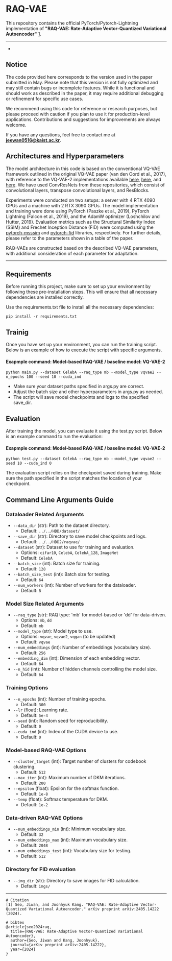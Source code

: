 # RAQ-VAE
This repository contains the official PyTorch/Pytorch-Lightning implementation of **"RAQ-VAE: Rate-Adaptive Vector-Quantized Variational Autoencoder"** [1](https://arxiv.org/abs/2405.14222).

---

+
## Notice

The code provided here corresponds to the version used in the paper submitted in May. Please note that this version is not fully optimized and may still contain bugs or incomplete features. While it is functional and should work as described in the paper, it may require additional debugging or refinement for specific use cases.

We recommend using this code for reference or research purposes, but please proceed with caution if you plan to use it for production-level applications. Contributions and suggestions for improvements are always welcome.

If you have any questions, feel free to contact me at **jeewan0516@kaist.ac.kr**.


## Architectures and Hyperparameters

The model architecture in this code is based on the conventional VQ-VAE framework outlined in the original VQ-VAE paper (van den Oord et al., 2017), with reference to the VQ-VAE-2 implementations available [here](https://github.com/mattiasxu/VQVAE-2), [here](https://github.com/rosinality/vq-vae-2-pytorch), and [here](https://github.com/EugenHotaj/pytorch-generative). We have used ConvResNets from these repositories, which consist of convolutional layers, transpose convolutional layers, and ResBlocks. 

Experiments were conducted on two setups: a server with 4 RTX 4090 GPUs and a machine with 2 RTX 3090 GPUs. The model implementation and training were done using PyTorch (Paszke et al., 2019), PyTorch Lightning (Falcon et al., 2019), and the AdamW optimizer (Loshchilov and Hutter, 2019). Evaluation metrics such as the Structural Similarity Index (SSIM) and Frechet Inception Distance (FID) were computed using the [pytorch-msssim](https://github.com/VainF/pytorch-msssim) and [pytorch-fid](https://github.com/mseitzer/pytorch-fid) libraries, respectively. For further details, please refer to the parameters shown in a table of the paper.

RAQ-VAEs are constructed based on the described VQ-VAE parameters, with additional consideration of each parameter for adaptation.

---

## Requirements

Before running this project, make sure to set up your environment by following these pre-installation steps. This will ensure that all necessary dependencies are installed correctly.

Use the requirements.txt file to install all the necessary dependencies:

    pip install -r requirements.txt


## Trainig

Once you have set up your environment, you can run the training script. Below is an example of how to execute the script with specific arguments.

#### Exapmple command: Model-based RAQ-VAE / baseline model: VQ-VAE-2

    python main.py --dataset CelebA --raq_type mb --model_type vqvae2 --n_epochs 100 --seed 10 --cuda_ind 

- Make sure your dataset paths specified in args.py are correct.
- Adjust the batch size and other hyperparameters in args.py as needed.
- The script will save model checkpoints and logs to the specified save_dir.


## Evaluation

After training the model, you can evaluate it using the test.py script. Below is an example command to run the evaluation:

#### Exapmple command: Model-based RAQ-VAE / baseline model: VQ-VAE-2

    python test.py --dataset CelebA --raq_type mb --model_type vqvae2 --seed 10 --cuda_ind 0

The evaluation script relies on the checkpoint saved during training. Make sure the path specified in the script matches the location of your checkpoint.



## Command Line Arguments Guide


### Dataloader Related Arguments

- `--data_dir` (str): Path to the dataset directory.
  - Default: `../../HDD/dataset/`
- `--save_dir` (str): Directory to save model checkpoints and logs.
  - Default: `../../HDD2/raqvae/`
- `--dataset` (str): Dataset to use for training and evaluation.
  - Options: `cifar10`, `CelebA`, `CelebA_128`, `ImageNet`
  - Default: `CelebA`
- `--batch_size` (int): Batch size for training.
  - Default: `128`
- `--batch_size_test` (int): Batch size for testing.
  - Default: `64`
- `--num_workers` (int): Number of workers for the dataloader.
  - Default: `8`

### Model Size Related Arguments

- `--raq_type` (str): RAQ type: 'mb' for model-based or 'dd' for data-driven.
  - Options: `mb`, `dd`
  - Default: `mb`
- `--model_type` (str): Model type to use.
  - Options: `vqvae`, `vqvae2`, `vqgan` (to be updated)
  - Default: `vqvae`
- `--num_embeddings` (int): Number of embeddings (vocabulary size).
  - Default: `256`
- `--embedding_dim` (int): Dimension of each embedding vector.
  - Default: `64`
- `--n_hid` (int): Number of hidden channels controlling the model size.
  - Default: `64`

### Training Options

- `--n_epochs` (int): Number of training epochs.
  - Default: `300`
- `--lr` (float): Learning rate.
  - Default: `5e-4`
- `--seed` (int): Random seed for reproducibility.
  - Default: `0`
- `--cuda_ind` (int): Index of the CUDA device to use.
  - Default: `0`

### Model-based RAQ-VAE Options

- `--cluster_target` (int): Target number of clusters for codebook clustering.
  - Default: `512`
- `--max_iter` (int): Maximum number of DKM iterations.
  - Default: `200`
- `--epsilon` (float): Epsilon for the softmax function.
  - Default: `1e-8`
- `--temp` (float): Softmax temperature for DKM.
  - Default: `1e-2`

### Data-driven RAQ-VAE Options

- `--num_embeddings_min` (int): Minimum vocabulary size.
  - Default: `32`
- `--num_embeddings_max` (int): Maximum vocabulary size.
  - Default: `2048`
- `--num_embeddings_test` (int): Vocabulary size for testing.
  - Default: `512`

### Directory for FID evaluation

- `--img_dir` (str): Directory to save images for FID calculation.
  - Default: `imgs/`




---



```
# Citation
[1] Seo, Jiwan, and Joonhyuk Kang. "RAQ-VAE: Rate-Adaptive Vector-Quantized Variational Autoencoder." arXiv preprint arXiv:2405.14222 (2024).

# bibtex
@article{seo2024raq,
  title={RAQ-VAE: Rate-Adaptive Vector-Quantized Variational Autoencoder},
  author={Seo, Jiwan and Kang, Joonhyuk},
  journal={arXiv preprint arXiv:2405.14222},
  year={2024}
}
```

